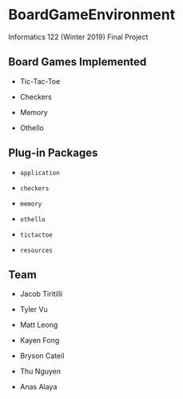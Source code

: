# BoardGameEnvironment
Informatics 122 (Winter 2019) Final Project

## Board Games Implemented

- Tic-Tac-Toe

- Checkers

- Memory

- Othello

## Plug-in Packages

- `application`

- `checkers`

- `memory`

- `othello`

- `tictactoe`

- `resources`

## Team

- Jacob Tiritilli

- Tyler Vu

- Matt Leong

- Kayen Fong

- Bryson Cateil

- Thu Nguyen

- Anas Alaya
